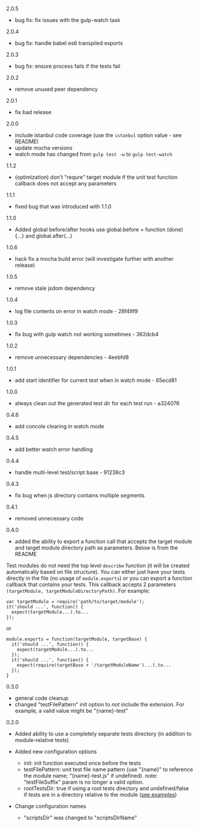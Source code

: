 2.0.5
- bug fix: fix issues with the gulp-watch task

2.0.4
- bug fix: handle babel es6 transpiled exports

2.0.3
- bug fix: ensure process fails if the tests fail

2.0.2
- remove unused peer dependency

2.0.1
- fix bad release

2.0.0
- include istanbul code coverage (use the `istanbul` option value - see README)
- update mocha versions
- watch mode has changed from `gulp test -w` to `gulp test-watch`

1.1.2
- (optimization) don't "requre" target module if the unit test function callback does not accept any parameters

1.1.1
- fixed bug that was introduced with 1.1.0

1.1.0
- Added global before/after hooks
use global.before = function (done) {...} and global.after(...)

1.0.6
- hack fix a mocha build error (will investigate further with another release)

1.0.5
- remove stale jsdom dependency

1.0.4
- log file contents on error in watch mode - 28f49f9

1.0.3
- fix bug with gulp watch not working sometimes - 362dcb4

1.0.2
- remove unnecessary dependencies - 4eebfd8

1.0.1
- add start identifier for current test when in watch mode - 65ecd81

1.0.0
- always clean out the generated test dir for each test run - a324076

0.4.6

- add concole clearing in watch mode

0.4.5

- add better watch error handling

0.4.4

- handle multi-level test/script base - 91238c3


0.4.3

- fix bug when js directory contains multiple segments


0.4.1

- removed unnecessary code


0.4.0

- added the ability to export a function call that accepts the target module and target module directory path as parameters.  Below is from the README

Test modules do not need the top level ```describe``` function (it will be created automatically based on file structure).  You can either just have your tests directly in the file (no usage of ```module.exports```) or you can export a function callback that contains your tests.  This callback accepts 2 parameters ```(targetModule, targetModuleDirectoryPath)```.  For example:

```
var targetModule = require('path/to/target/module');
it('should ...', function() {
  expect(targetModule...).to...
});
```
or
```
module.exports = function(targetModule, targetBase) {
  it('should ...', function() {
    expect(targetModule...).to...
  });
  it('should ...', function() {
    expect(require(targetBase + '/targetModuleName')...).to...
  });
}
```


0.3.0

- general code cleanup
- changed "testFilePattern" init option to *not* include the extension.  For example, a valid value might be "{name}-test"


0.2.0

- Added ability to use a completely separate tests directory (in addition to module-relative tests)
- Added new configuration options
    - init: init function executed once before the tests
    - testFilePattern: unit test file name pattern (use "{name}" to reference the module name; "{name}-test.js" if undefined).  note: "testFileSuffix" param is no longer a valid option.
    - rootTestsDir: true if using a root tests directory and undefined/false if tests are in a directory relative to the module ([see examples](https://github.com/jhudson8/gulp-mocha-tdd/tree/master/examples)) 

- Change configuration names 
    - "scriptsDir" was changed to "scriptsDirName"
